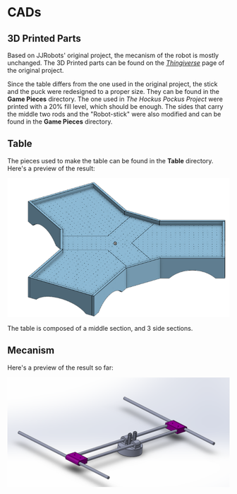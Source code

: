 # CADs
## 3D Printed Parts
Based on JJRobots' original project, the mecanism of the robot is mostly unchanged. The 3D Printed parts can be found on the [*Thingiverse*](https://www.thingiverse.com/thing:1804534) page of the original project.

Since the table differs from the one used in the original project, the stick and the puck were redesigned to a proper size. They can be found in the **Game Pieces** directory. The one used in *The Hockus Pockus Project* were printed with a 20% fill level, which should be enough. The sides that carry the middle two rods and the "Robot-stick" were also modified and can be found in the **Game Pieces** directory.

## Table
The pieces used to make the table can be found in the **Table** directory. Here's a preview of the result:

![alt table](resources/table.png)

The table is composed of a middle section, and 3 side sections. 

## Mecanism
Here's a preview of the result so far:

![alt](resources/mecanism.png)

